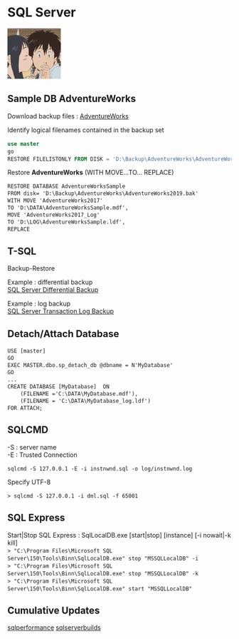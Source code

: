 # SQL Server
![Avatar](https://github.com/dgucc/sandbox/blob/main/tips/images/avatar.gif)  
## Sample DB **AdventureWorks**

Download backup files :
[AdventureWorks](https://github.com/Microsoft/sql-server-samples/releases/download/adventureworks/AdventureWorks2019.bak)  

Identify logical filenames contained in the backup set
```sql
use master
go
RESTORE FILELISTONLY FROM DISK = 'D:\Backup\AdventureWorks\AdventureWorks2019.bak' WITH FILE = 1  
```
Restore **AdventureWorks** (WITH MOVE...TO... REPLACE)  
```mssql
RESTORE DATABASE AdventureWorksSample
FROM disk= 'D:\Backup\AdventureWorks\AdventureWorks2019.bak'
WITH MOVE 'AdventureWorks2017' 
TO 'D:\DATA\AdventureWorksSample.mdf',
MOVE 'AdventureWorks2017_Log' 
TO 'D:\LOG\AdventureWorksSample.ldf',
REPLACE
```

## T-SQL

Backup-Restore  

Example : differential backup  
[SQL Server Differential Backup](https://www.sqlservertutorial.net/sql-server-administration/sql-server-differential-backup/)  

Example : log backup  
[SQL Server Transaction Log Backup](https://www.sqlservertutorial.net/sql-server-administration/sql-server-transaction-log-backup/)  

## Detach/Attach Database  
```mssql
USE [master]
GO
EXEC MASTER.dbo.sp_detach_db @dbname = N'MyDatabase'
GO
...
CREATE DATABASE [MyDatabase]  ON 
	(FILENAME ='C:\DATA\MyDatabase.mdf'), 
	(FILENAME = 'C:\DATA\MyDatabase_log.ldf') 
FOR ATTACH; 
```

## SQLCMD  
 -S : server name  
 -E : Trusted Connection  
```mssql
sqlcmd -S 127.0.0.1 -E -i instnwnd.sql -o log/instnwnd.log  
```

Specify UTF-8  
```mssql
> sqlcmd -S 127.0.0.1 -i dml.sql -f 65001
```
## SQL Express

Start|Stop SQL Express :  SqlLocalDB.exe [start|stop] [instance] [-i nowait|-k kill]  
`> "C:\Program Files\Microsoft SQL Server\150\Tools\Binn\SqlLocalDB.exe" stop "MSSQLLocalDB" -i `  
`> "C:\Program Files\Microsoft SQL Server\150\Tools\Binn\SqlLocalDB.exe" stop "MSSQLLocalDB" -k `  
`> "C:\Program Files\Microsoft SQL Server\150\Tools\Binn\SqlLocalDB.exe" start "MSSQLLocalDB" `  

## Cumulative Updates 
[sqlperformance](https://sqlperformance.com/latest-builds)
[sqlserverbuilds](https://sqlserverbuilds.blogspot.com/)

